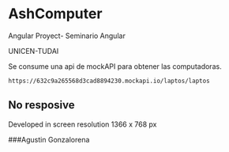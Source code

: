 # AshComputer

Angular Proyect- Seminario Angular

UNICEN-TUDAI

Se consume una api de mockAPI para obtener las computadoras.

    https://632c9a265568d3cad8894230.mockapi.io/laptos/laptos

## No resposive

Developed in screen resolution 1366 x 768 px

###Agustin Gonzalorena
